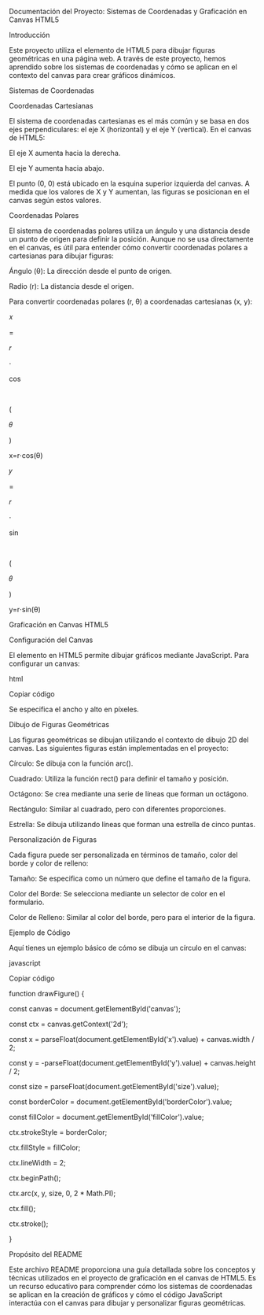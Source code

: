 ﻿Documentación del Proyecto: Sistemas de Coordenadas y Graficación en Canvas HTML5

Introducción

Este proyecto utiliza el elemento <canvas> de HTML5 para dibujar figuras geométricas en una página web. A través de este proyecto, hemos aprendido sobre los sistemas de coordenadas y cómo se aplican en el contexto del canvas para crear gráficos dinámicos.

Sistemas de Coordenadas

Coordenadas Cartesianas

El sistema de coordenadas cartesianas es el más común y se basa en dos ejes perpendiculares: el eje X (horizontal) y el eje Y (vertical). En el canvas de HTML5:

El eje X aumenta hacia la derecha.

El eje Y aumenta hacia abajo.

El punto (0, 0) está ubicado en la esquina superior izquierda del canvas. A medida que los valores de X y Y aumentan, las figuras se posicionan en el canvas según estos valores.

Coordenadas Polares

El sistema de coordenadas polares utiliza un ángulo y una distancia desde un punto de origen para definir la posición. Aunque no se usa directamente en el canvas, es útil para entender cómo convertir coordenadas polares a cartesianas para dibujar figuras:

Ángulo (θ): La dirección desde el punto de origen.

Radio (r): La distancia desde el origen.

Para convertir coordenadas polares (r, θ) a coordenadas cartesianas (x, y):

𝑥

\=

𝑟

⋅

cos

⁡

(

𝜃

)

x=r⋅cos(θ)

𝑦

\=

𝑟

⋅

sin

⁡

(

𝜃

)

y=r⋅sin(θ)

Graficación en Canvas HTML5

Configuración del Canvas

El elemento <canvas> en HTML5 permite dibujar gráficos mediante JavaScript. Para configurar un canvas:

html

Copiar código

<canvas id="canvas" width="800" height="600"></canvas>

Se especifica el ancho y alto en píxeles.

Dibujo de Figuras Geométricas

Las figuras geométricas se dibujan utilizando el contexto de dibujo 2D del canvas. Las siguientes figuras están implementadas en el proyecto:

Círculo: Se dibuja con la función arc().

Cuadrado: Utiliza la función rect() para definir el tamaño y posición.

Octágono: Se crea mediante una serie de líneas que forman un octágono.

Rectángulo: Similar al cuadrado, pero con diferentes proporciones.

Estrella: Se dibuja utilizando líneas que forman una estrella de cinco puntas.

Personalización de Figuras

Cada figura puede ser personalizada en términos de tamaño, color del borde y color de relleno:

Tamaño: Se especifica como un número que define el tamaño de la figura.

Color del Borde: Se selecciona mediante un selector de color en el formulario.

Color de Relleno: Similar al color del borde, pero para el interior de la figura.

Ejemplo de Código

Aquí tienes un ejemplo básico de cómo se dibuja un círculo en el canvas:

javascript

Copiar código

function drawFigure() {

const canvas = document.getElementById('canvas');

const ctx = canvas.getContext('2d');

const x = parseFloat(document.getElementById('x').value) + canvas.width / 2;

const y = -parseFloat(document.getElementById('y').value) + canvas.height / 2;

const size = parseFloat(document.getElementById('size').value);

const borderColor = document.getElementById('borderColor').value;

const fillColor = document.getElementById('fillColor').value;

ctx.strokeStyle = borderColor;

ctx.fillStyle = fillColor;

ctx.lineWidth = 2;

ctx.beginPath();

ctx.arc(x, y, size, 0, 2 \* Math.PI);

ctx.fill();

ctx.stroke();

}

Propósito del README

Este archivo README proporciona una guía detallada sobre los conceptos y técnicas utilizados en el proyecto de graficación en el canvas de HTML5. Es un recurso educativo para comprender cómo los sistemas de coordenadas se aplican en la creación de gráficos y cómo el código JavaScript interactúa con el canvas para dibujar y personalizar figuras geométricas.

